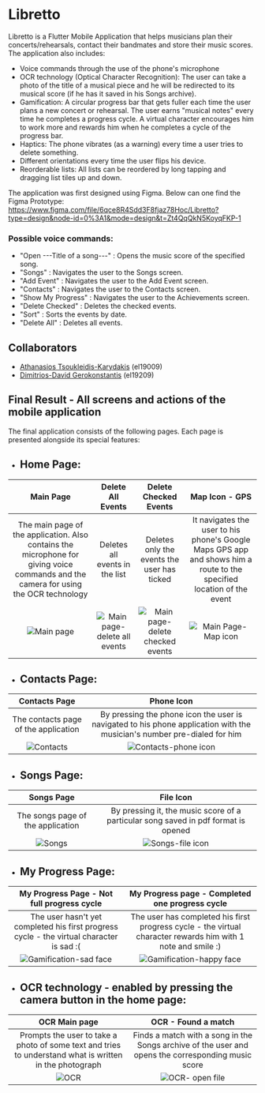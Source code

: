 # Libretto

Libretto is a Flutter Mobile Application that helps musicians plan their concerts/rehearsals, contact their bandmates and store their music scores. The application also includes:  
- Voice commands through the use of the phone's microphone
- OCR technology (Optical Character Recognition): The user can take a photo of the title of a musical piece and he will be redirected to its musical score (if he has it saved in his Songs archive).
- Gamification: A circular progress bar that gets fuller each time the user plans a new concert or rehearsal. The user earns "musical notes" every time he completes a progress cycle. A virtual character encourages him to work more and rewards him when he completes a cycle of the progress bar.  
- Haptics: The phone vibrates (as a warning) every time a user tries to delete something.
- Different orientations every time the user flips his device.
- Reorderable lists: All lists can be reordered by long tapping and dragging list tiles up and down.

The application was first designed using Figma. Below can one find the Figma Prototype:  
https://www.figma.com/file/6qce8R4Sdd3F8fjaz78Hoc/Libretto?type=design&node-id=0%3A1&mode=design&t=Zt4QqQkN5KoyqFKP-1

### Possible voice commands: 

- "Open ---Title of a song---" : Opens the music score of the specified song.
- "Songs" : Navigates the user to the Songs screen.
- "Add Event" : Navigates the user to the Add Event screen.
- "Contacts" : Navigates the user to the Contacts screen.
- "Show My Progress" : Navigates the user to the Achievements screen.
- "Delete Checked" : Deletes the checked events.
- "Sort" : Sorts the events by date.
- "Delete All" : Deletes all events.  

## Collaborators  
- [Athanasios Tsoukleidis-Karydakis](https://github.com/ThanosTsoukleidis-Karydakis)  (el19009)
- [Dimitrios-David Gerokonstantis](https://github.com/DimitrisDavidGerokonstantis)  (el19209)

## Final Result - All screens and actions of the mobile application  
The final application consists of the following pages. Each page is presented alongside its special features:  

- <h2>Home Page:</h2>

Main Page             |  Delete All Events |  Delete Checked Events |  Map Icon - GPS
:-------------------------:|:-------------------------:|:-------------------------:|:-------------------------:
The main page of the application. Also contains the microphone for giving voice commands and the camera for using the OCR technology | Deletes all events in the list | Deletes only the events the user has ticked | It navigates the user to his phone's Google Maps GPS app and shows him a route to the specified location of the event
![Main page](https://github.com/ThanosTsoukleidis-Karydakis/Libretto-MobileApp/assets/106911775/cdc5c952-d2b1-421d-81bb-1c07645051a1)  |  ![Main page-delete all events](https://github.com/ThanosTsoukleidis-Karydakis/Libretto-MobileApp/assets/106911775/d084826d-8aa9-40f2-9b0e-53d0296f7cfd) | ![Main page-delete checked events](https://github.com/ThanosTsoukleidis-Karydakis/Libretto-MobileApp/assets/106911775/f3217154-79c9-4c33-8698-61c0dd6bbbe9) | ![Main Page-Map icon](https://github.com/ThanosTsoukleidis-Karydakis/Libretto-MobileApp/assets/106911775/d2bdc30a-b331-4c04-9c52-4b7bc37c96c0)

- <h2>Contacts Page:</h2>

Contacts Page             |  Phone Icon 
:-------------------------:|:-------------------------:
The contacts page of the application | By pressing the phone icon the user is navigated to his phone application with the musician's number pre-dialed for him
![Contacts](https://github.com/ThanosTsoukleidis-Karydakis/Libretto-MobileApp/assets/106911775/5c3ebf5d-5053-4098-a090-998f022d1ed8) | ![Contacts-phone icon](https://github.com/ThanosTsoukleidis-Karydakis/Libretto-MobileApp/assets/106911775/841a5000-90da-4a2b-a8af-5bb4fe502fea)

- <h2>Songs Page:</h2>

Songs Page             |  File Icon 
:-------------------------:|:-------------------------:
The songs page of the application | By pressing it, the music score of a particular song saved in pdf format is opened
![Songs](https://github.com/ThanosTsoukleidis-Karydakis/Libretto-MobileApp/assets/106911775/5aca8769-4585-4645-97d8-ce4dad84d296) | ![Songs-file icon](https://github.com/ThanosTsoukleidis-Karydakis/Libretto-MobileApp/assets/106911775/0a675c59-deab-4384-a1bf-7d885b4b0865)

- <h2>My Progress Page:</h2>

My Progress Page - Not full progress cycle             |  My Progress page - Completed one progress cycle
:-------------------------:|:-------------------------:
The user hasn't yet completed his first progress cycle - the virtual character is sad :( | The user has completed his first progress cycle - the virtual character rewards him with 1 note and smile :)
![Gamification-sad face](https://github.com/ThanosTsoukleidis-Karydakis/Libretto-MobileApp/assets/106911775/665c6138-af85-4e04-927d-27e3abb87034) | ![Gamification-happy face](https://github.com/ThanosTsoukleidis-Karydakis/Libretto-MobileApp/assets/106911775/7ed7a31a-0fc4-41f7-b763-93f644b981a6)

- <h2>OCR technology - enabled by pressing the camera button in the home page:</h2>

OCR Main page            |  OCR - Found a match
:-------------------------:|:-------------------------:
Prompts the user to take a photo of some text and tries to understand what is written in the photograph | Finds a match with a song in the Songs archive of the user and opens the corresponding music score
![OCR](https://github.com/ThanosTsoukleidis-Karydakis/Libretto-MobileApp/assets/106911775/667f8117-e708-4556-8da2-0fae2ab44815) | ![OCR- open file](https://github.com/ThanosTsoukleidis-Karydakis/Libretto-MobileApp/assets/106911775/a4e5bed0-62d6-4c1e-ae75-60bd78a46b06)
